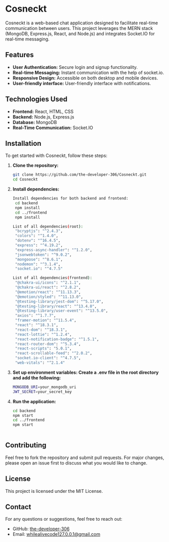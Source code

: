 # Cosneckt

Cosneckt is a web-based chat application designed to facilitate real-time communication between users. This project leverages the MERN stack (MongoDB, Express.js, React, and Node.js) and integrates Socket.IO for real-time messaging.

## Features

- **User Authentication:** Secure login and signup functionality.
- **Real-time Messaging:** Instant communication with the help of socket.io.
- **Responsive Design:** Accessible on both desktop and mobile devices.
- **User-friendly interface:** User-friendly interface with notifications.

## Technologies Used

- **Frontend:** React, HTML, CSS
- **Backend:** Node.js, Express.js
- **Database:** MongoDB
- **Real-Time Communication:** Socket.IO

## Installation

To get started with Cosneckt, follow these steps:

1. **Clone the repository:**
   ```sh
   git clone https://github.com/the-developer-306/Cosneckt.git
   cd Cosneckt

2. **Install dependencies:**
   ```sh
   Install dependencies for both backend and frontend:
    cd backend
    npm install
    cd ../frontend
    npm install
   
   List of all dependencies(root):
    "bcryptjs": "^2.4.3",
    "colors": "^1.4.0",
    "dotenv": "^16.4.5",
    "express": "^4.19.2",
    "express-async-handler": "^1.2.0",
    "jsonwebtoken": "^9.0.2",
    "mongoose": "^8.6.1",
    "nodemon": "^3.1.4",
    "socket.io": "^4.7.5"

   List of all dependencies(frontend):
    "@chakra-ui/icons": "^2.1.1",
    "@chakra-ui/react": "^2.8.2",
    "@emotion/react": "^11.13.3",
    "@emotion/styled": "^11.13.0",
    "@testing-library/jest-dom": "^5.17.0",
    "@testing-library/react": "^13.4.0",
    "@testing-library/user-event": "^13.5.0",
    "axios": "^1.7.7",
    "framer-motion": "^11.5.4",
    "react": "^18.3.1",
    "react-dom": "^18.3.1",
    "react-lottie": "^1.2.4",
    "react-notification-badge": "^1.5.1",
    "react-router-dom": "^5.3.4",
    "react-scripts": "5.0.1",
    "react-scrollable-feed": "^2.0.2",
    "socket.io-client": "^4.7.5",
    "web-vitals": "^2.1.4"
   
3. **Set up environment variables: Create a .env file in the root directory and add the following:**
   ```sh
   MONGODB_URI=your_mongodb_uri
   JWT_SECRET=your_secret_key

4. **Run the application:**
   ```sh
   cd backend
   npm start
   cd ../frontend
   npm start
  
## Contributing

Feel free to fork the repository and submit pull requests. For major changes, please open an issue first to discuss what you would like to change.

## License

This project is licensed under the MIT License.

## Contact

For any questions or suggestions, feel free to reach out:

- GitHub: [the-developer-306](https://github.com/the-developer-306)
- Email: [whilealivecode127.0.0.1@gmail.com](mailto:whilealivecode127.0.0.1@gmail.com)
